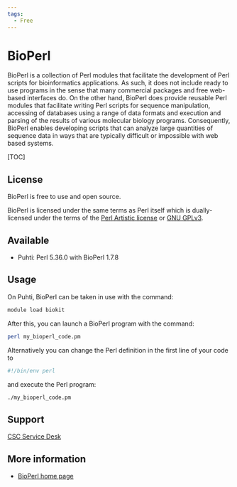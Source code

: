 ```yaml
---
tags:
  - Free
---
```


# BioPerl

BioPerl is a collection of Perl modules that facilitate the development of 
Perl scripts for bioinformatics applications. As such, it does not include 
ready to use programs in the sense that many commercial packages and free 
web-based interfaces do. On the other hand, BioPerl does provide reusable 
Perl modules that facilitate writing Perl scripts for sequence manipulation, 
accessing of databases using a range of data formats and execution and parsing 
of the results of various molecular biology programs. Consequently, BioPerl 
enables developing scripts that can analyze large quantities of sequence 
data in ways that are typically difficult or impossible with web based systems.

[TOC]

## License

BioPerl is free to use and open source.

BioPerl is licensed under the same terms as Perl itself which is dually-licensed under the terms of the [Perl Artistic license](https://dev.perl.org/licenses/artistic.html) or [GNU GPLv3](https://www.gnu.org/licenses/gpl-3.0.html).

## Available

- Puhti: Perl 5.36.0 with BioPerl 1.7.8

## Usage

On Puhti, BioPerl can be taken in use with the command:

```bash
module load biokit
```

After this, you can launch a BioPerl program with the command:

```bash
perl my_bioperl_code.pm
```

Alternatively you can change the Perl definition in the first line of your code to

```bash
#!/bin/env perl
```

and execute the Perl program:

```bash
./my_bioperl_code.pm
```
 
## Support

[CSC Service Desk](../support/contact.md)

## More information

* [BioPerl home page](https://bioperl.org/)
